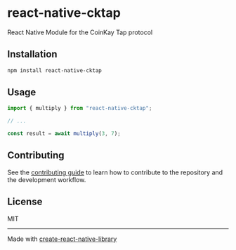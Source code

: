 # react-native-cktap
React Native Module for the CoinKay Tap protocol
## Installation

```sh
npm install react-native-cktap
```

## Usage

```js
import { multiply } from "react-native-cktap";

// ...

const result = await multiply(3, 7);
```

## Contributing

See the [contributing guide](CONTRIBUTING.md) to learn how to contribute to the repository and the development workflow.

## License

MIT

---

Made with [create-react-native-library](https://github.com/callstack/react-native-builder-bob)
